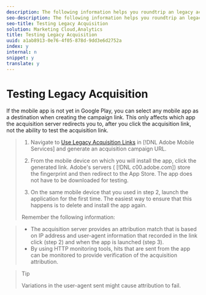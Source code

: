 ```yaml
---
description: The following information helps you roundtrip an legacy acquisition campaign link that is based on a device fingerprint.
seo-description: The following information helps you roundtrip an legacy acquisition campaign link that is based on a device fingerprint.
seo-title: Testing Legacy Acquisition
solution: Marketing Cloud,Analytics
title: Testing Legacy Acquisition
uuid: a1ab8913-0e76-4f05-878d-9dd3e6d2752a
index: y
internal: n
snippet: y
translate: y
---
```


# Testing Legacy Acquisition


<!-- there is no "legacy acquisition" page in the Mobile UI. Can this topic be removed? -->
If the mobile app is not yet in Google Play, you can select any mobile app as a destination when creating the campaign link. This only affects which app the acquisition server redirects you to, after you click the acquisition link, not the ability to test the acquisition link. 

>1. Navigate to [ Use Legacy Acquisition Links](https://marketing.adobe.com/resources/help/en_US/mobile/index.html?f=c_use_legacy_acquisition_links) in [!DNL  Adobe Mobile Services] and generate an acquisition campaign URL.
>1. From the mobile device on which you will install the app, click the generated link.
>   Adobe's servers ( [!DNL  c00.adobe.com]) store the fingerprint and then redirect to the App Store. The app does not have to be downloaded for testing. 
>
>1. On the same mobile device that you used in step 2, launch the application for the first time.
>   The easiest way to ensure that this happens is to delete and install the app again. 
>
>Remember the following information: 

>
>* The acquisition server provides an attribution match that is based on IP address and user-agent information that recorded in the link click (step 2) and when the app is launched (step 3).
>* By using HTTP monitoring tools, hits that are sent from the app can be monitored to provide verification of the acquisition attribution.


>>[!TIP]
>>
>>Variations in the user-agent sent might cause attribution to fail.
>

